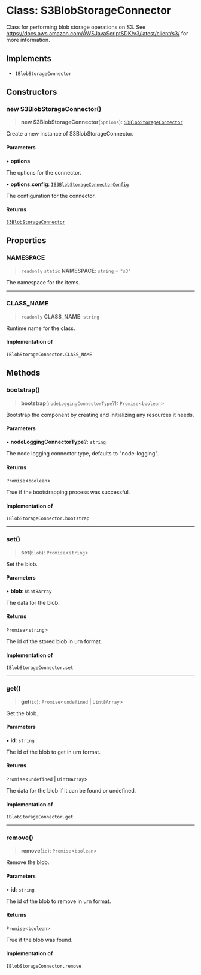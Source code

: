 # Class: S3BlobStorageConnector

Class for performing blob storage operations on S3.
See https://docs.aws.amazon.com/AWSJavaScriptSDK/v3/latest/client/s3/ for more information.

## Implements

- `IBlobStorageConnector`

## Constructors

### new S3BlobStorageConnector()

> **new S3BlobStorageConnector**(`options`): [`S3BlobStorageConnector`](S3BlobStorageConnector.md)

Create a new instance of S3BlobStorageConnector.

#### Parameters

• **options**

The options for the connector.

• **options.config**: [`IS3BlobStorageConnectorConfig`](../interfaces/IS3BlobStorageConnectorConfig.md)

The configuration for the connector.

#### Returns

[`S3BlobStorageConnector`](S3BlobStorageConnector.md)

## Properties

### NAMESPACE

> `readonly` `static` **NAMESPACE**: `string` = `"s3"`

The namespace for the items.

***

### CLASS\_NAME

> `readonly` **CLASS\_NAME**: `string`

Runtime name for the class.

#### Implementation of

`IBlobStorageConnector.CLASS_NAME`

## Methods

### bootstrap()

> **bootstrap**(`nodeLoggingConnectorType`?): `Promise`\<`boolean`\>

Bootstrap the component by creating and initializing any resources it needs.

#### Parameters

• **nodeLoggingConnectorType?**: `string`

The node logging connector type, defaults to "node-logging".

#### Returns

`Promise`\<`boolean`\>

True if the bootstrapping process was successful.

#### Implementation of

`IBlobStorageConnector.bootstrap`

***

### set()

> **set**(`blob`): `Promise`\<`string`\>

Set the blob.

#### Parameters

• **blob**: `Uint8Array`

The data for the blob.

#### Returns

`Promise`\<`string`\>

The id of the stored blob in urn format.

#### Implementation of

`IBlobStorageConnector.set`

***

### get()

> **get**(`id`): `Promise`\<`undefined` \| `Uint8Array`\>

Get the blob.

#### Parameters

• **id**: `string`

The id of the blob to get in urn format.

#### Returns

`Promise`\<`undefined` \| `Uint8Array`\>

The data for the blob if it can be found or undefined.

#### Implementation of

`IBlobStorageConnector.get`

***

### remove()

> **remove**(`id`): `Promise`\<`boolean`\>

Remove the blob.

#### Parameters

• **id**: `string`

The id of the blob to remove in urn format.

#### Returns

`Promise`\<`boolean`\>

True if the blob was found.

#### Implementation of

`IBlobStorageConnector.remove`
